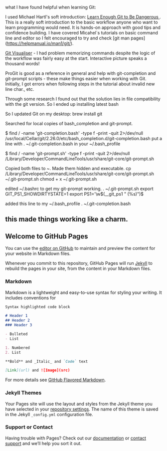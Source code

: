 what I have found helpful when learning Git:

I used Michael Hartl's soft introduction: [Learn Enough Git to Be Dangerous ](https://learnenough.com/git-tutorial). This is a really soft introduction to the basic workflow anyone who want to learn programming would need. It is hands-on approach with good tips and confidence building. I have covered Micahel`s tutorials on basic command line and editor so I felt encouraged to try and check [git man pages] (https://helpmanual.io/man1/git/).

[Git Visualiser](http://git-school.github.io/visualizing-git/) - I had problem memorizing commands despite the logic of the workflow was fairly easy at the start.
Interactive picture speaks a thousand words! 

ProGit is good as a reference in general and help with git-completion and git-prompt scripts - these make things easier when working with Git.
Initially, I got errors when following steps in the tutorial about invalid new line char., etc. 

Through some research I found out that the solution lies in file compatibility with the git version.
So I ended up installing latest bash 

So I updated Git on my desktop: brew install git

Searched for local copies of bash_completion and git-prompt.

$ find / -name 'git-completion.bash' -type f -print -quit 2>/dev/null
/usr/local/Cellar/git/2.26.0/etc/bash_completion.d/git-completion.bash
put a line with . ~/.git-completion.bash in your ~/.bash_profile

$ find / -name 'git-prompt.sh' -type f -print -quit 2>/dev/null
/Library/Developer/CommandLineTools/usr/share/git-core/git-prompt.sh

Copied both files to ~. Made them hidden and executable.
cp /Library/Developer/CommandLineTools/usr/share/git-core/git-prompt.sh ~/.git-prompt.sh
chmod + x ~/.git-prompt.sh

edited ~/.bashrc to get my git-prompt working.
. ~/.git-prompt.sh
export GIT_PS1_SHOWDIRTYSTATE=1
export PS1='\w$(__git_ps1 " (%s)")\$

added this line to my ~/.bash_profile
. ~/.git-completion.bash

this made things working like a charm.
-------

## Welcome to GitHub Pages

You can use the [editor on GitHub](https://github.com/kryska44/website/edit/gh-pages/index.md) to maintain and preview the content for your website in Markdown files.

Whenever you commit to this repository, GitHub Pages will run [Jekyll](https://jekyllrb.com/) to rebuild the pages in your site, from the content in your Markdown files.

### Markdown

Markdown is a lightweight and easy-to-use syntax for styling your writing. It includes conventions for

```markdown
Syntax highlighted code block

# Header 1
## Header 2
### Header 3

- Bulleted
- List

1. Numbered
2. List

**Bold** and _Italic_ and `Code` text

[Link](url) and ![Image](src)
```

For more details see [GitHub Flavored Markdown](https://guides.github.com/features/mastering-markdown/).

### Jekyll Themes

Your Pages site will use the layout and styles from the Jekyll theme you have selected in your [repository settings](https://github.com/kryska44/website/settings). The name of this theme is saved in the Jekyll `_config.yml` configuration file.

### Support or Contact

Having trouble with Pages? Check out our [documentation](https://docs.github.com/categories/github-pages-basics/) or [contact support](https://github.com/contact) and we’ll help you sort it out.
